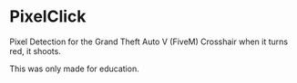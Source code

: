 # PixelClick
Pixel Detection for the Grand Theft Auto V (FiveM) Crosshair when it turns red, it shoots.

This was only made for education.
